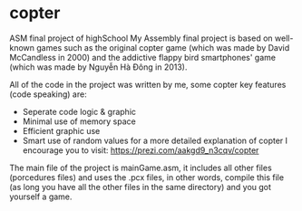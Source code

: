 # copter
ASM final project of highSchool
My Assembly final project is based on well-known games such as the original copter game (which was made by David McCandless in 2000)
and the addictive flappy bird smartphones' game (which was made by Nguyễn Hà Đông in 2013).

All of the code in the project was written by me, some copter key features (code speaking) are:
- Seperate code logic & graphic
- Minimal use of memory space
- Efficient graphic use
- Smart use of random values
for a more detailed explanation of copter I encourage you to visit: https://prezi.com/aakgd9_n3cqv/copter

The main file of the project is mainGame.asm, it includes all other files (porcedures files) and uses the .pcx files, in other words,
compile this file (as long you have all the other files in the same directory) and you got yourself a game.
